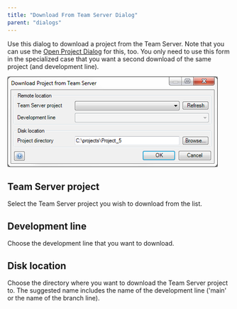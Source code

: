 ```yaml
---
title: "Download From Team Server Dialog"
parent: "dialogs"
---
```

Use this dialog to download a project from the Team Server. Note that you can use the [Open Project Dialog](open-project-dialog) for this, too. You only need to use this form in the specialized case that you want a second download of the same project (and development line).

![](attachments/4194434/4325455.png)

## Team Server project

Select the Team Server project you wish to download from the list.

## Development line

Choose the development line that you want to download.

## Disk location

Choose the directory where you want to download the Team Server project to. The suggested name includes the name of the development line ('main' or the name of the branch line).
